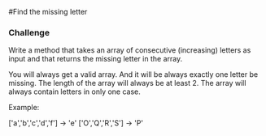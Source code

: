 #Find the missing letter


### Challenge
Write a method that takes an array of consecutive (increasing) 
letters as input and that returns the missing letter in the array.

You will always get a valid array. And it will be always exactly one letter be missing. 
The length of the array will always be at least 2. The array will always contain letters in only one case.

Example:

['a','b','c','d','f'] -> 'e' ['O','Q','R','S'] -> 'P'

